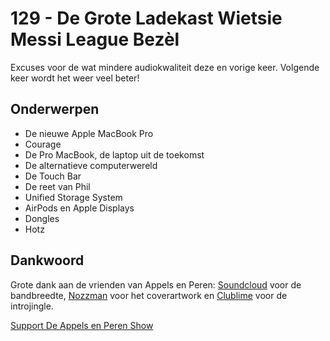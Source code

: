 # 129 - De Grote Ladekast Wietsie Messi League Bezèl

<p>Excuses voor de wat mindere audiokwaliteit deze en vorige keer. Volgende keer wordt het weer veel beter!</p>

<h2>Onderwerpen</h2>

<ul>
<li>De nieuwe Apple MacBook Pro</li>
<li>Courage</li>
<li>De Pro MacBook, de laptop uit de toekomst</li>
<li>De alternatieve computerwereld</li>
<li>De Touch Bar</li>
<li>De reet van Phil</li>
<li>Unified Storage System</li>
<li>AirPods en Apple Displays</li>
<li>Dongles</li>
<li>Hotz</li>
</ul>

<h2>Dankwoord</h2>

<p>Grote dank aan de vrienden van Appels en Peren: <a href="http://soundcloud.com" rel="nofollow">Soundcloud</a> voor de bandbreedte, <a href="http://www.nozzman.com/" rel="nofollow">Nozzman</a> voor het coverartwork en <a href="http://twitter.com/#!/clublime" rel="nofollow">Clublime</a> voor de introjingle.</p><p><a href="https://www.patreon.com/appelsenperenshow" rel="payment">Support De Appels en Peren Show</a></p>
